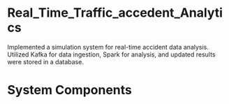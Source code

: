 # Real_Time_Traffic_accedent_Analytics
Implemented a simulation system for real-time accident data analysis. Utilized Kafka for data ingestion, Spark for analysis, and updated results were stored in a database.

# System Components
